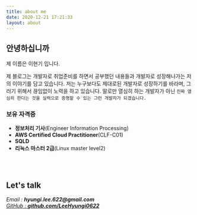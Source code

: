 ```yaml
---
title: about me
date: 2020-12-21 17:21:33
layout: about
---
```


## 안녕하십니까

제 이름은 이현기 입니다.

제 블로그는 개발자로 취업준비를 하면서 공부했던 내용들과 개발자로 성장해나가는 저의 이야기를 담고 있습니다. 저는 누구보다도 제대로된 개발자로 성장하기를 바라며, 그러기 위해서 끊임없이 노력을 하고 있습니다. 말로만 열심히 하는 개발자가 아닌 `진짜 열심히 한다는 것을 실력으로 증명할 수 있는 그런 개발자가 되겠습니다.`

<h3><b>보유 자격증</b></h3>

- **정보처리 기사**(Engineer Information Processing)
- **AWS Certified Cloud Practitioner**(CLF-C01)
- **SQLD**
- **리눅스 마스터 2급**(Linux master level2)

<br/>
<br/>

<div>
    <h2><b>Let's talk</b></h2>
    <div><i>Email : <b>hyungi.lee.622@gmail.com</b></i></div>
    <div>
        <a href="https://github.com/LeeHyungi0622" target="_blank">
            <i class="fa fa-github">GitHub : <b>github.com/LeeHyungi0622</b></i>
        </a>
    </div>
</div>
